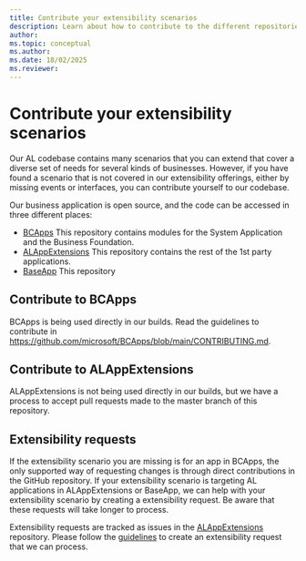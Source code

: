 ```yaml
---
title: Contribute your extensibility scenarios
description: Learn about how to contribute to the different repositories that contain the business application.
author: 
ms.topic: conceptual
ms.author: 
ms.date: 18/02/2025
ms.reviewer: 
---
```


# Contribute your extensibility scenarios

Our AL codebase contains many scenarios that you can extend that cover a diverse set of needs for several kinds of businesses. However, if you have found a scenario that is not covered in our extensibility offerings, either by missing events or interfaces, you can contribute yourself to our codebase.

Our business application is open source, and the code can be accessed in three different places:
- [BCApps](https://github.com/microsoft/BCapps) This repository contains modules for the System Application and the Business Foundation.
- [ALAppExtensions](https://github.com/microsoft/ALAppExtensions) This repository contains the rest of the 1st party applications.
- [BaseApp](https://askjesperTODO) This repository 

## Contribute to BCApps
 
BCApps is being used directly in our builds. Read the guidelines to contribute in https://github.com/microsoft/BCApps/blob/main/CONTRIBUTING.md.


## Contribute to ALAppExtensions

ALAppExtensions is not being used directly in our builds, but we have a process to accept pull requests made to the master branch of this repository.


## Extensibility requests

If the extensibility scenario you are missing is for an app in BCApps, the only supported way of requesting changes is through direct contributions in the GitHub repository. If your extensibility scenario is targeting AL applications in ALAppExtensions or BaseApp, we can help with your extensibility scenario by creating a extensibility request. Be aware that these requests will take longer to process.

Extensibility requests are tracked as issues in the [ALAppExtensions](https://github.com/microsoft/ALAppExtensions/issues) repository. Please follow the [guidelines](developer/devenv-guidelines-extensibility.md) to create an extensibility request that we can process.
